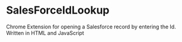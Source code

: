 # SalesForceIdLookup
Chrome Extension for opening a Salesforce record by entering the Id.
Written in HTML and JavaScript
